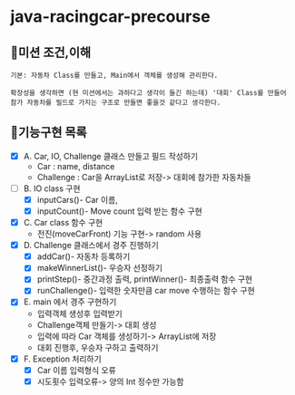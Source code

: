 # java-racingcar-precourse

## 🎯미션 조건,이해
    기본: 자동차 Class를 만들고, Main에서 객체를 생성해 관리한다. 

    확장성을 생각하면 (현 미션에서는 과하다고 생각이 들긴 하는데) '대회' Class를 만들어 참가 자동차를 필드로 가지는 구조로 만들면 좋을것 같다고 생각한다.

## 🚀기능구현 목록
- [x] A. Car, IO, Challenge 클래스 만들고 필드 작성하기
    - Car : name, distance
    - Challenge : Car을 ArrayList로 저장-> 대회에 참가한 자동차들
- [ ] B. IO class 구현
    - [x] inputCars()- Car 이름, 
    - [x] inputCount()- Move count 입력 받는 함수 구현
- [x] C. Car class 함수 구현
    - 전진(moveCarFront) 기능 구현-> random 사용
- [x] D. Challenge 클래스에서 경주 진행하기
    - [x] addCar()- 자동차 등록하기
    - [x] makeWinnerList()- 우승자 선정하기
    - [x] printStep()- 중간과정 출력, printWinner()- 최종출력 함수 구현
    - [x] runChallenge()- 입력한 숫자만큼 car move 수행하는 함수 구현
- [x] E. main 에서 경주 구현하기
    - 입력객체 생성후 입력받기
    - Challenge객체 만들기-> 대회 생성
    - 입력에 따라 Car 객체를 생성하기-> ArrayList에 저장
    - 대회 진행후, 우승자 구하고 출력하기
- [x] F. Exception 처리하기
    - [x] Car 이름 입력형식 오류
    - [x] 시도횟수 입력오류-> 양의 Int 정수만 가능함
